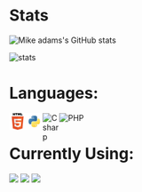 # Stats

![Mike adams's GitHub stats](https://github-readme-stats.vercel.app/api?username=M1ke-adams&theme=dark&show_icons=true)

![stats](https://komarev.com/ghpvc/?username=M1ke-adams&color=red&style=plastic)


# Languages:

<img align="left" alt="HTML5" width="30px" src="https://raw.githubusercontent.com/github/explore/main/topics/html/html.png" />
<img align="left" alt="Python" width="30px" src="https://raw.githubusercontent.com/github/explore/main/topics/python/python.png" />
<img align="left" alt="Csharp" width="30px" src="https://cdn.icon-icons.com/icons2/2415/PNG/512/csharp_original_logo_icon_146578.png" />
<img align="" alt="PHP" width="30px" src="https://upload.wikimedia.org/wikipedia/commons/thumb/2/27/PHP-logo.svg/1200px-PHP-logo.svg.png" />
<br />

# Currently Using: 
![](https://img.shields.io/badge/Code-JavaScript-informational?style=flat&logo=JavaScript&logoColor=white&color=2bbc8a)
![](https://img.shields.io/badge/Code-CSharp-informational?style=flat&logo=CSharp&logoColor=white&color=2bbc8a)
![](https://img.shields.io/badge/Engine-Unity-informational?style=flat&logo=Unity&logoColor=white&color=2bbc8a)
